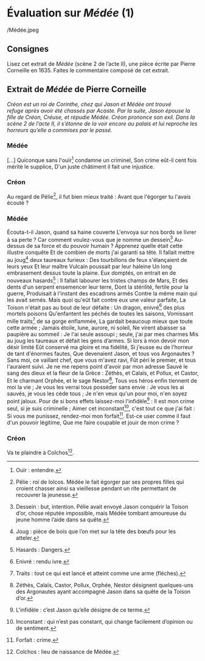 # Évaluation sur *Médée* (1)

/Médée.jpeg

## Consignes
Lisez cet extrait de *Médée* (scène 2 de l’acte II), une pièce écrite par Pierre Corneille en 1635.
Faites le commentaire composé de cet extrait.

## Extrait de *Médée* de Pierre Corneille
*Créon est un roi de Corinthe, chez qui Jason et Médée ont trouvé refuge après avoir été chassés par Acaste.*
*Par la suite, Jason épouse la fille de Créon, Créuse, et répudie Médée. Créon prononce son exil. Dans la scène 2 de l’acte II, il s’étonne de la voir encore au palais et lui reproche les horreurs qu’elle a commises par le passé.*

### Médée
[...]
Quiconque sans l'ouïr[^1] condamne un criminel,
Son crime eût-il cent fois mérité le supplice,
D'un juste châtiment il fait une injustice.

### Créon
Au regard de Pélie[^2], il fut bien mieux traité :
Avant que l'égorger tu l'avais écouté ?

### Médée
Écouta-t-il Jason, quand sa haine couverte
L'envoya sur nos bords se livrer à sa perte ?
Car comment voulez-vous que je nomme un dessein[^3]
Au-dessus de sa force et du pouvoir humain ?
Apprenez quelle était cette illustre conquête
Et de combien de morts j'ai garanti sa tête.
Il fallait mettre au joug[^4] deux taureaux furieux :
Des tourbillons de feux s'élançaient de leurs yeux
Et leur maître Vulcain poussait par leur haleine
Un long embrasement dessus toute la plaine.
Eux domptés, on entrait en de nouveaux hasards[^5] :
Il fallait labourer les tristes champs de Mars,
Et des dents d'un serpent ensemencer leur terre,
Dont la stérilité, fertile pour la guerre,
Produisait à l'instant des escadrons armés
Contre la même main qui les avait semés.
Mais quoi qu'eût fait contre eux une valeur parfaite,
La Toison n'était pas au bout de leur défaite :
Un dragon, enivré[^6] des plus mortels poisons
Qu'enfantent les péchés de toutes les saisons,
Vomissant mille traits[^7] de sa gorge enflammée,
La gardait beaucoup mieux que toute cette armée ;
Jamais étoile, lune, aurore, ni soleil,
Ne virent abaisser sa paupière au sommeil :
Je l'ai seule assoupi ; seule, j'ai par mes charmes
Mis au joug les taureaux et défait les gens d’armes.
Si lors à mon devoir mon désir limité
Eût conservé ma gloire et ma fidélité,
Si j'eusse eu de l'horreur de tant d'énormes fautes,
Que devenaient Jason, et tous vos Argonautes ?
Sans moi, ce vaillant chef, que vous m'avez ravi,
Fût péri le premier, et tous l'auraient suivi.
Je ne me repens point d'avoir par mon adresse
Sauvé le sang des dieux et la fleur de la Grèce :
Zéthès, et Calaïs, et Pollux, et Castor,
Et le charmant Orphée, et le sage Nestor[^8],
Tous vos héros enfin tiennent de moi la vie ;
Je vous les verrai tous posséder sans envie :
Je vous les ai sauvés, je vous les cède tous ;
Je n'en veux qu'un pour moi, n'en soyez point jaloux.
Pour de si bons effets laissez-moi l'infidèle[^9] :
Il est mon crime seul, si je suis criminelle ;
Aimer cet inconstant[^10], c'est tout ce que j'ai fait :
Si vous me punissez, rendez-moi mon forfait[^11].
Est-ce user comme il faut d'un pouvoir légitime,
Que me faire coupable et jouir de mon crime ?

### Créon
Va te plaindre à Colchos[^12].

[^1]:	Ouïr : entendre.
[^2]:	Pélie : roi de Iolcos. Médée le fait égorger par ses propres filles qui croient chasser ainsi sa vieillesse pendant un rite permettant de recouvrer la jeunesse.
[^3]:	Dessein : but, intention. Pélie avait envoyé Jason conquérir la Toison d’or, chose réputée impossible, mais Médée tombant amoureuse du jeune homme l’aide dans sa quête.
[^4]:	Joug : pièce de bois que l’on met sur la tête des bœufs pour les atteler.
[^5]:	Hasards : Dangers.
[^6]:	Enivré : rendu ivre.
[^7]:	Traits : tout ce qui est lancé et atteint comme une arme (flèches).
[^8]:	Zéthès, Calaïs, Castor, Pollux, Orphée, Nestor désignent quelques-uns des Argonautes ayant accompagné Jason dans sa quête de la Toison d’or.
[^9]:	L'infidèle : c’est Jason qu’elle désigne de ce terme.
[^10]:	Inconstant : qui n’est pas constant, qui change facilement d’opinion ou de sentiment.
[^11]:	Forfait : crime.
[^12]:	Colchos : lieu de naissance de Médée.